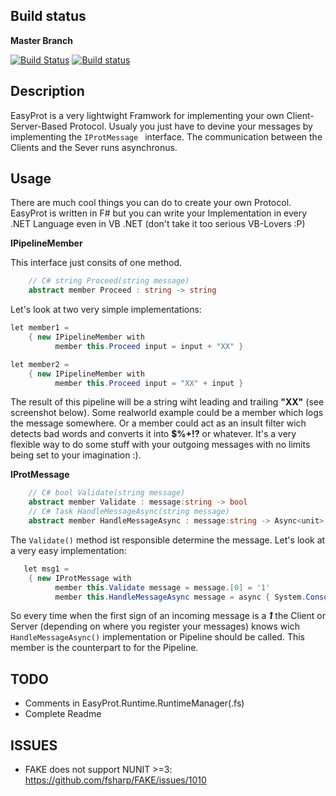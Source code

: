 ## Build status
**Master Branch**

[![Build Status](https://travis-ci.org/Jallah/EasyProt.svg?branch=master)](https://travis-ci.org/Jallah/EasyProt)
[![Build status](https://ci.appveyor.com/api/projects/status/cyi4mev19l12jyya?svg=true)](https://ci.appveyor.com/project/Jallah/easyprot)

## Description
EasyProt is a very lightwight Framwork for implementing your own Client-Server-Based Protocol. Usualy you just have to devine your messages by implementing the `IProtMessage ` interface. The communication between the Clients and the Sever runs asynchronus.

## Usage
There are much cool things you can do to create your own Protocol. EasyProt is written in F# but you can write your Implementation in every .NET Language even in VB .NET (don't take it too serious VB-Lovers :P)

**IPipelineMember**

This interface just consits of one method.
``` csharp
    // C# string Proceed(string message)
    abstract member Proceed : string -> string
```
Let's look at two very simple implementations:
``` csharp
let member1 = 
    { new IPipelineMember with
          member this.Proceed input = input + "XX" }

let member2 = 
    { new IPipelineMember with
          member this.Proceed input = "XX" + input }
```
The result of this pipeline will be a string wiht leading and trailing **"XX"** (see screenshot below). Some realworld example could be a member which logs the message somewhere. Or a member could act as an insult filter wich detects bad words and converts it into **$%+!?** or whatever. It's a very flexible way to do some stuff with your outgoing messages with no limits being set to your imagination :).

**IProtMessage**
``` csharp
    // C# bool Validate(string message)
    abstract member Validate : message:string -> bool
    // C# Task HandleMessageAsync(string message)
    abstract member HandleMessageAsync : message:string -> Async<unit>
```

The ``Validate()`` method ist responsible determine the message. Let's look at a very easy implementation:
``` csharp
   let msg1 = 
    { new IProtMessage with
          member this.Validate message = message.[0] = '1'
          member this.HandleMessageAsync message = async { System.Console.WriteLine("msg1: " + message) } }
```
So every time when the first sign of an incoming message is a **_1_** the Client or Server (depending on where you register your messages) knows wich ``HandleMessageAsync()`` implementation or Pipeline should be called. This member is the counterpart to for the Pipeline.

## TODO
- Comments in EasyProt.Runtime.RuntimeManager(.fs)
- Complete Readme

## ISSUES
- FAKE does not support NUNIT >=3: https://github.com/fsharp/FAKE/issues/1010




  